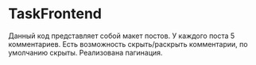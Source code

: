 # TaskFrontend
 
Данный код представляет собой макет постов.
У каждого поста 5 комментариев.
Есть возможность скрыть/раскрыть комментарии, по умолчанию скрыты.
Реализована пагинация.

